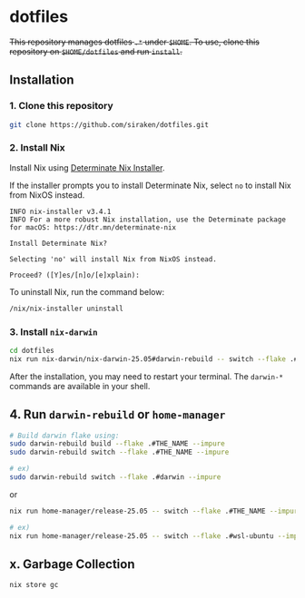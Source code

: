 # dotfiles

~~This repository manages dotfiles `.*` under `$HOME`. To use, clone this repository on `$HOME/dotfiles` and run `install`.~~

## Installation

### 1. Clone this repository

```bash
git clone https://github.com/siraken/dotfiles.git
```

### 2. Install Nix

Install Nix using [Determinate Nix Installer](https://github.com/DeterminateSystems/nix-installer).

If the installer prompts you to install Determinate Nix, select `no` to install Nix from NixOS instead.

```
INFO nix-installer v3.4.1
INFO For a more robust Nix installation, use the Determinate package for macOS: https://dtr.mn/determinate-nix

Install Determinate Nix?

Selecting 'no' will install Nix from NixOS instead.

Proceed? ([Y]es/[n]o/[e]xplain):
```

To uninstall Nix, run the command below:

```bash
/nix/nix-installer uninstall
```

### 3. Install `nix-darwin`

```bash
cd dotfiles
nix run nix-darwin/nix-darwin-25.05#darwin-rebuild -- switch --flake .#darwin --impure
```

After the installation, you may need to restart your terminal. The `darwin-*` commands are available in your shell.

## 4. Run `darwin-rebuild` or `home-manager`

```bash
# Build darwin flake using:
sudo darwin-rebuild build --flake .#THE_NAME --impure
sudo darwin-rebuild switch --flake .#THE_NAME --impure

# ex)
sudo darwin-rebuild switch --flake .#darwin --impure
```

or

```bash
nix run home-manager/release-25.05 -- switch --flake .#THE_NAME --impure

# ex)
nix run home-manager/release-25.05 -- switch --flake .#wsl-ubuntu --impure
```

## x. Garbage Collection

```bash
nix store gc
```

